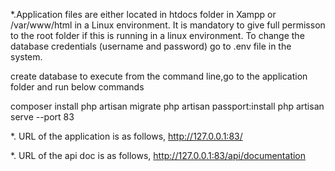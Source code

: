 *.Application files are either located in htdocs folder in Xampp or /var/www/html in a Linux environment. It is mandatory to give full permisson to the root folder if this is running in a linux environment. To change the database credentials (username and password) go to .env file in the system.

create database
to execute from the command line,go to the application folder and run below commands

composer install php artisan migrate php artisan passport:install php artisan serve --port 83

*. URL of the application is as follows, http://127.0.0.1:83/

*. URL of the api doc is as follows, http://127.0.0.1:83/api/documentation